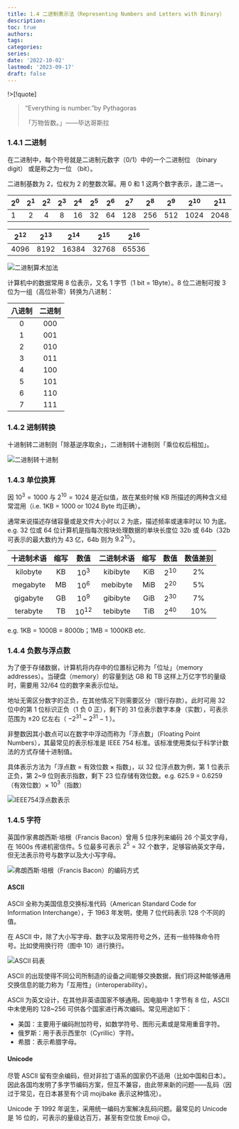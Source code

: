```yaml
---
title: 1.4 二进制表示法（Representing Numbers and Letters with Binary）
description: 
toc: true
authors:
tags:
categories:
series:
date: '2022-10-02'
lastmod: '2023-09-17'
draft: false
---
```

!>[!quote]
>
>“Everything is number.”by Pythagoras
>
>「万物皆数。」——毕达哥斯拉

### 1.4.1 二进制

在二进制中，每个符号就是二进制元数字（0/1）中的一个二进制位 （binary digit） 或是称之为一位 （bit）。

二进制基数为 2，位权为 2 的整数次幂。用 0 和 1 这两个数字表示，逢二进一。

| $2^0$ | $2^1$ | $2^2$ | $2^3$ | $2^4$ | $2^5$ | $2^6$ | $2^7$ | $2^8$ | $2^9$ | $2^{10}$ | $2^{11}$ |
| ----- | :---: | :---: | :---: | :---: | :---: | :---: | :---: | :---: | :---: | :------: | :------: |
| 1     |   2   |   4   |   8   |  16   |  32   |  64   |  128  |  256  |  512  |   1024   |   2048   |

| $2^{12}$ | $2^{13}$ | $2^{14}$ | $2^{15}$ | $2^{16}$ |
| :------: | :------: | :------: | :------: | :------: |
|   4096   |   8192   |  16384   |  32768   |  65536   |

![二进制算术加法](https://zyin-1309341307.cos.ap-nanjing.myqcloud.com/note/%7B2023%3A%E5%B9%B4%201%3A%E6%9C%88%207%3A%E6%97%A5%2012%3A%E6%97%B6%2039%3A%E5%88%86%2039%3A%E7%A7%92%20ljpx6dlqcw1673066379277.png)

计算机中的数据常用 8 位表示，又名 1 字节（1 bit = 1Byte）。8 位二进制可按 3 位为一组（高位补零）转换为八进制：

| 八进制 | 二进制 |
| :----: | :----: |
|   0    |  000   |
|   1    |  001   |
|   2    |  010   |
|   3    |  011   |
|   4    |  100   |
|   5    |  101   |
|   6    |  110   |
|   7    |  111   |

### 1.4.2 进制转换

十进制转二进制则「除基逆序取余」，二进制转十进制则「乘位权后相加」。

![二进制转十进制](https://zyin-1309341307.cos.ap-nanjing.myqcloud.com/note/%7B2023%3A%E5%B9%B4%201%3A%E6%9C%88%207%3A%E6%97%A5%2012%3A%E6%97%B6%2027%3A%E5%88%86%2055%3A%E7%A7%92%20220luifvo71673065675134.png)

### 1.4.3 单位换算

因 $10^3=1000$ 与 $2^{10}=1024$ 是近似值，故在某些时候 KB 所描述的两种含义经常混用（i.e. 1KB = 1000 or 1024 Byte 均正确）。

通常来说描述存储容量或是文件大小时以 2 为底，描述频率或速率时以 10 为底。e.g. 32 位或 64 位计算机是指每次按块处理数据的单块长度位 32b 或 64b（32b 可表示的最大数约为 43 亿，64b 则为 $9.2^{10}$）。

| 十进制术语 | 缩写 |   数值    | 二进制术语 | 缩写 |   数值   | 数值差别 |
| :--------: | :--: | :-------: | :--------: | :--: | :------: | :------: |
|  kilobyte  |  KB  |  $10^3$   |  kibibyte  | KiB  | $2^{10}$ |    2%    |
|  megabyte  |  MB  |  $10^6$   |  mebibyte  | MiB  | $2^{20}$ |    5%    |
|  gigabyte  |  GB  |  $10^9$   |  gibibyte  | GiB  | $2^{30}$ |    7%    |
|  terabyte  |  TB  | $10^{12}$ |  tebibyte  | TiB  | $2^{40}$ |   10%    |

e.g. 1KB = 1000B = 8000b；1MB = 1000KB etc.

### 1.4.4 负数与浮点数

为了便于存储数据，计算机将内存中的位置标记称为「位址」（memory addresses）。当硬盘（memory）的容量到达 GB 和 TB 这样上万亿字节的量级时，需要用 32/64 位的数字来表示位址。

地址无需区分数字的正负，在其他情况下则需要区分（银行存款）。此时可用 32 位中的第 1 位标识正负（1 负 0 正），剩下的 31 位表示数字本身（实数），可表示范围为 ±20 亿左右（ $-2^{31}$ ~ $2^{31}-1$ ）。

非整数因其小数点可以在数字中浮动而称为「浮点数」（Floating Point Numbers），其最常见的表示标准是 IEEE 754 标准。该标准使用类似于科学计数法的方式存储十进制值。

具体表示方法为「浮点数 = 有效位数 × 指数」，以 32 位浮点数为例，第 1 位表示正负，第 2~9 位则表示指数，剩下 23 位存储有效位数。e.g. 625.9 = 0.6259（有效位数）× $10^3$（指数）

![IEEE754浮点数表示](https://zyin-1309341307.cos.ap-nanjing.myqcloud.com/note/%7B2023%3A%E5%B9%B4%201%3A%E6%9C%88%207%3A%E6%97%A5%2013%3A%E6%97%B6%2031%3A%E5%88%86%2032%3A%E7%A7%92%20ggyvmt3nuy1673069492724.png)

### 1.4.5 字符

英国作家弗朗西斯·培根（Francis Bacon）曾用 5 位序列来编码 26 个英文字母，在 1600s 传递机密信件。5 位最多可表示 $2^5=32$ 个数字，足够容纳英文字母，但无法表示符号与数字以及大小写字母。

![弗朗西斯·培根（Francis Bacon）的编码方式](https://zyin-1309341307.cos.ap-nanjing.myqcloud.com/note/%7B2023%3A%E5%B9%B4%201%3A%E6%9C%88%207%3A%E6%97%A5%2013%3A%E6%97%B6%2044%3A%E5%88%86%2012%3A%E7%A7%92%207qm0m2vwje1673070252440.png)

#### ASCII

ASCII 全称为美国信息交换标准代码（American Standard Code for Information Interchange），于 1963 年发明，使用 7 位代码表示 128 个不同的值。

在 ASCII 中，除了大小写字母、数字以及常用符号之外，还有一些特殊命令符号。比如使用换行符（图中 10）进行换行。

![ASCII 码表](https://zyin-1309341307.cos.ap-nanjing.myqcloud.com/note/%7B2023%3A%E5%B9%B4%201%3A%E6%9C%88%207%3A%E6%97%A5%2013%3A%E6%97%B6%2044%3A%E5%88%86%2022%3A%E7%A7%92%20k7yxn9xn0f1673070262779.png)

ASCII 的出现使得不同公司所制造的设备之间能够交换数据，我们将这种能够通用交换信息的能力称为「互用性」（interoperability）。

ASCII 为英文设计，在其他非英语国家不够通用。因电脑中 1 字节有 8 位，ASCII 中未使用的 128~256 可供各个国家进行再次编码。常见用途如下：

- 美国：主要用于编码附加符号，如数学符号、图形元素或是常用重音字符。
- 俄罗斯：用于表示西里尔（Cyrillic）字符。
- 希腊：表示希腊字母。

#### Unicode

尽管 ASCII 留有空余编码，但对非拉丁语系的国家仍不适用（比如中国和日本）。因此各国均发明了多字节编码方案，但互不兼容，由此带来新的问题——乱码（因过于常见，在日本甚至有个词  mojibake 表示这种情况）。

Unicode 于 1992 年诞生，采用统一编码方案解决乱码问题。最常见的 Unicode 是 16 位的，可表示的量级达百万，甚至有空位放 Emoji 😉。